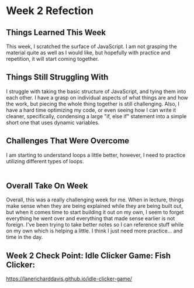 # Week 2 Refection

## Things Learned This Week
  This week, I scratched the surface of JavaScript.  I am not grasping the material quite as well as I would like, but hopefully with practice and repetition, it will start coming together.
<br>

## Things Still Struggling With
I struggle with taking the basic structure of JavaScript, and tying them into each other.  I have a grasp on individual aspects of what things are and how the work, but piecing the whole thing together is still challenging.  Also, I have a hard time optimizing my code, or even seeing how I can write it cleaner, specifically, condensing a large "if, else if" statement into a simple short one that uses dynamic variables.
<br>

## Challenges That Were Overcome
  I am starting to understand loops a little better, however, I need to practice utilizing different types of loops.  
<br>

## Overall Take On Week
Overall, this was a really challenging week for me.  When in lecture, things make sense when they are being explained while they are being built out, but when it comes time to start building it out on my own, I seem to forget everything he went over and everything that made sense earlier is not foreign.  I've been trying to take better notes so I can reference stuff while on my own which is helping a little.  I think I just need more practice... and time in the day.

## Week 2 Check Point: Idle Clicker Game: Fish Clicker:
 https://lanericharddavis.github.io/idle-clicker-game/